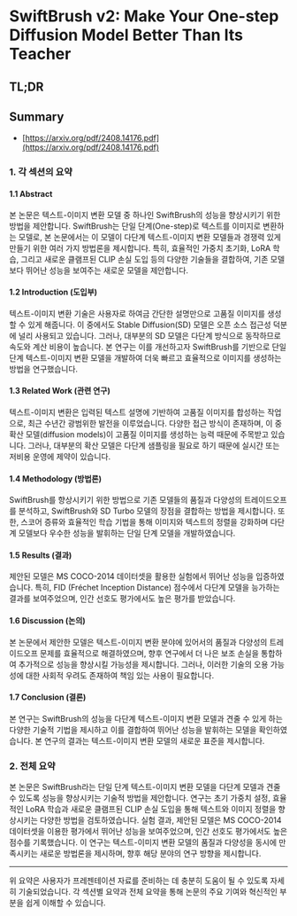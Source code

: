 # SwiftBrush v2: Make Your One-step Diffusion Model Better Than Its Teacher
## TL;DR
## Summary
- [https://arxiv.org/pdf/2408.14176.pdf](https://arxiv.org/pdf/2408.14176.pdf)

### 1. 각 섹션의 요약

#### 1.1 Abstract
본 논문은 텍스트-이미지 변환 모델 중 하나인 SwiftBrush의 성능을 향상시키기 위한 방법을 제안합니다. SwiftBrush는 단일 단계(One-step)로 텍스트를 이미지로 변환하는 모델로, 본 논문에서는 이 모델이 다단계 텍스트-이미지 변환 모델들과 경쟁력 있게 만들기 위한 여러 가지 방법론을 제시합니다. 특히, 효율적인 가중치 초기화, LoRA 학습, 그리고 새로운 클램프된 CLIP 손실 도입 등의 다양한 기술들을 결합하여, 기존 모델보다 뛰어난 성능을 보여주는 새로운 모델을 제안합니다.

#### 1.2 Introduction (도입부)
텍스트-이미지 변환 기술은 사용자로 하여금 간단한 설명만으로 고품질 이미지를 생성할 수 있게 해줍니다. 이 중에서도 Stable Diffusion(SD) 모델은 오픈 소스 접근성 덕분에 널리 사용되고 있습니다. 그러나, 대부분의 SD 모델은 다단계 방식으로 동작하므로 속도와 계산 비용이 높습니다. 본 연구는 이를 개선하고자 SwiftBrush를 기반으로 단일 단계 텍스트-이미지 변환 모델을 개발하여 더욱 빠르고 효율적으로 이미지를 생성하는 방법을 연구했습니다.

#### 1.3 Related Work (관련 연구)
텍스트-이미지 변환은 입력된 텍스트 설명에 기반하여 고품질 이미지를 합성하는 작업으로, 최근 수년간 광범위한 발전을 이루었습니다. 다양한 접근 방식이 존재하며, 이 중 확산 모델(diffusion models)이 고품질 이미지를 생성하는 능력 때문에 주목받고 있습니다. 그러나, 대부분의 확산 모델은 다단계 샘플링을 필요로 하기 때문에 실시간 또는 저비용 운영에 제약이 있습니다.

#### 1.4 Methodology (방법론)
SwiftBrush를 향상시키기 위한 방법으로 기존 모델들의 품질과 다양성의 트레이드오프를 분석하고, SwiftBrush와 SD Turbo 모델의 장점을 결합하는 방법을 제시합니다. 또한, 스코어 증류와 효율적인 학습 기법을 통해 이미지와 텍스트의 정렬을 강화하며 다단계 모델보다 우수한 성능을 발휘하는 단일 단계 모델을 개발하였습니다.

#### 1.5 Results (결과)
제안된 모델은 MS COCO-2014 데이터셋을 활용한 실험에서 뛰어난 성능을 입증하였습니다. 특히, FID (Fréchet Inception Distance) 점수에서 다단계 모델을 능가하는 결과를 보여주었으며, 인간 선호도 평가에서도 높은 평가를 받았습니다.

#### 1.6 Discussion (논의)
본 논문에서 제안한 모델은 텍스트-이미지 변환 분야에 있어서의 품질과 다양성의 트레이드오프 문제를 효율적으로 해결하였으며, 향후 연구에서 더 나은 보조 손실을 통합하여 추가적으로 성능을 향상시킬 가능성을 제시합니다. 그러나, 이러한 기술의 오용 가능성에 대한 사회적 우려도 존재하여 책임 있는 사용이 필요합니다.

#### 1.7 Conclusion (결론)
본 연구는 SwiftBrush의 성능을 다단계 텍스트-이미지 변환 모델과 견줄 수 있게 하는 다양한 기술적 기법을 제시하고 이를 결합하여 뛰어난 성능을 발휘하는 모델을 확인하였습니다. 본 연구의 결과는 텍스트-이미지 변환 모델의 새로운 표준을 제시합니다.

### 2. 전체 요약
본 논문은 SwiftBrush라는 단일 단계 텍스트-이미지 변환 모델을 다단계 모델과 견줄 수 있도록 성능을 향상시키는 기술적 방법을 제안합니다. 연구는 초기 가중치 설정, 효율적인 LoRA 학습과 새로운 클램프된 CLIP 손실 도입을 통해 텍스트와 이미지 정렬을 향상시키는 다양한 방법을 검토하였습니다. 실험 결과, 제안된 모델은 MS COCO-2014 데이터셋을 이용한 평가에서 뛰어난 성능을 보여주었으며, 인간 선호도 평가에서도 높은 점수를 기록했습니다. 이 연구는 텍스트-이미지 변환 모델의 품질과 다양성을 동시에 만족시키는 새로운 방법론을 제시하며, 향후 해당 분야의 연구 방향을 제시합니다.

---

위 요약은 사용자가 프레젠테이션 자료를 준비하는 데 충분히 도움이 될 수 있도록 자세히 기술되었습니다. 각 섹션별 요약과 전체 요약을 통해 논문의 주요 기여와 혁신적인 부분을 쉽게 이해할 수 있습니다.